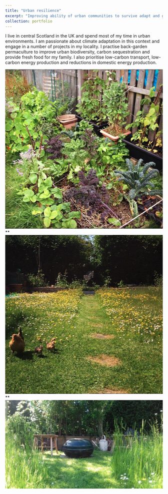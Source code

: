 ```yaml
---
title: "Urban resilience"
excerpt: "Improving ability of urban communities to survive adapt and grow  <br/><img src='/images/meadow2.png'>"
collection: portfolio
---
```


I live in central Scotland in the UK and spend most of my time in urban environments. I am passionate about climate adaptation in this context and engage in a number of projects in my locality. I practise back-garden permaculture to improve urban biodiversity, carbon sequestration and provide fresh food for my family. I also prioritise low-carbon transport, low-carbon energy production and reductions in domestic energy production.

![alt text](/images/raisedbeds.png "Back-garden permaculture")
**
![alt text](/images/meadow.png "Back-garden permaculture")
**
![alt text](/images/meadow2.png "Back-garden permaculture")



